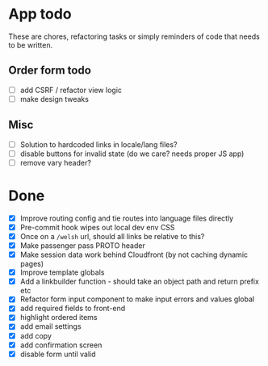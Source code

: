 # App todo

These are chores, refactoring tasks or simply reminders of code that needs to be written.

## Order form todo
- [ ] add CSRF / refactor view logic
- [ ] make design tweaks

## Misc
- [ ] Solution to hardcoded links in locale/lang files? 
- [ ] disable buttons for invalid state (do we care? needs proper JS app)
- [ ] remove vary header?

# Done 
- [x] Improve routing config and tie routes into language files directly
- [x] Pre-commit hook wipes out local dev env CSS
- [x] Once on a `/welsh` url, should all links be relative to this? 
- [x] Make passenger pass PROTO header
- [x] Make session data work behind Cloudfront (by not caching dynamic pages)
- [x] Improve template globals
- [x] Add a linkbuilder function - should take an object path and return prefix etc
- [x] Refactor form input component to make input errors and values global
- [x] add required fields to front-end
- [x] highlight ordered items
- [x] add email settings
- [x] add copy
- [x] add confirmation screen
- [x] disable form until valid
